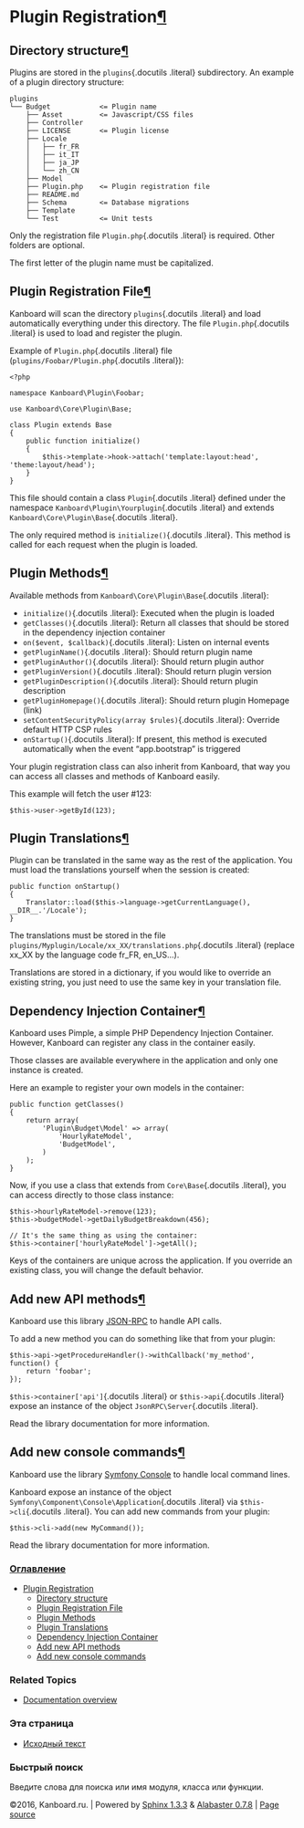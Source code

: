 Plugin Registration[¶](#plugin-registration "Ссылка на этот заголовок")
=======================================================================

Directory structure[¶](#directory-structure "Ссылка на этот заголовок")
-----------------------------------------------------------------------

Plugins are stored in the `plugins`{.docutils .literal} subdirectory. An
example of a plugin directory structure:

    plugins
    └── Budget            <= Plugin name
        ├── Asset         <= Javascript/CSS files
        ├── Controller
        ├── LICENSE       <= Plugin license
        ├── Locale
        │   ├── fr_FR
        │   ├── it_IT
        │   ├── ja_JP
        │   └── zh_CN
        ├── Model
        ├── Plugin.php    <= Plugin registration file
        ├── README.md
        ├── Schema        <= Database migrations
        ├── Template
        └── Test          <= Unit tests

Only the registration file `Plugin.php`{.docutils .literal} is required.
Other folders are optional.

The first letter of the plugin name must be capitalized.

Plugin Registration File[¶](#plugin-registration-file "Ссылка на этот заголовок")
---------------------------------------------------------------------------------

Kanboard will scan the directory `plugins`{.docutils .literal} and load
automatically everything under this directory. The file
`Plugin.php`{.docutils .literal} is used to load and register the
plugin.

Example of `Plugin.php`{.docutils .literal} file
(`plugins/Foobar/Plugin.php`{.docutils .literal}):

    <?php

    namespace Kanboard\Plugin\Foobar;

    use Kanboard\Core\Plugin\Base;

    class Plugin extends Base
    {
        public function initialize()
        {
            $this->template->hook->attach('template:layout:head', 'theme:layout/head');
        }
    }

This file should contain a class `Plugin`{.docutils .literal} defined
under the namespace `Kanboard\Plugin\Yourplugin`{.docutils .literal} and
extends `Kanboard\Core\Plugin\Base`{.docutils .literal}.

The only required method is `initialize()`{.docutils .literal}. This
method is called for each request when the plugin is loaded.

Plugin Methods[¶](#plugin-methods "Ссылка на этот заголовок")
-------------------------------------------------------------

Available methods from `Kanboard\Core\Plugin\Base`{.docutils .literal}:

-   `initialize()`{.docutils .literal}: Executed when the plugin is
    loaded
-   `getClasses()`{.docutils .literal}: Return all classes that should
    be stored in the dependency injection container
-   `on($event, $callback)`{.docutils .literal}: Listen on internal
    events
-   `getPluginName()`{.docutils .literal}: Should return plugin name
-   `getPluginAuthor()`{.docutils .literal}: Should return plugin author
-   `getPluginVersion()`{.docutils .literal}: Should return plugin
    version
-   `getPluginDescription()`{.docutils .literal}: Should return plugin
    description
-   `getPluginHomepage()`{.docutils .literal}: Should return plugin
    Homepage (link)
-   `setContentSecurityPolicy(array $rules)`{.docutils .literal}:
    Override default HTTP CSP rules
-   `onStartup()`{.docutils .literal}: If present, this method is
    executed automatically when the event “app.bootstrap” is triggered

Your plugin registration class can also inherit from Kanboard, that way
you can access all classes and methods of Kanboard easily.

This example will fetch the user \#123:

    $this->user->getById(123);

Plugin Translations[¶](#plugin-translations "Ссылка на этот заголовок")
-----------------------------------------------------------------------

Plugin can be translated in the same way as the rest of the application.
You must load the translations yourself when the session is created:

    public function onStartup()
    {
        Translator::load($this->language->getCurrentLanguage(), __DIR__.'/Locale');
    }

The translations must be stored in the file
`plugins/Myplugin/Locale/xx_XX/translations.php`{.docutils .literal}
(replace xx\_XX by the language code fr\_FR, en\_US...).

Translations are stored in a dictionary, if you would like to override
an existing string, you just need to use the same key in your
translation file.

Dependency Injection Container[¶](#dependency-injection-container "Ссылка на этот заголовок")
---------------------------------------------------------------------------------------------

Kanboard uses Pimple, a simple PHP Dependency Injection Container.
However, Kanboard can register any class in the container easily.

Those classes are available everywhere in the application and only one
instance is created.

Here an example to register your own models in the container:

    public function getClasses()
    {
        return array(
            'Plugin\Budget\Model' => array(
                'HourlyRateModel',
                'BudgetModel',
            )
        );
    }

Now, if you use a class that extends from `Core\Base`{.docutils
.literal}, you can access directly to those class instance:

    $this->hourlyRateModel->remove(123);
    $this->budgetModel->getDailyBudgetBreakdown(456);

    // It's the same thing as using the container:
    $this->container['hourlyRateModel']->getAll();

Keys of the containers are unique across the application. If you
override an existing class, you will change the default behavior.

Add new API methods[¶](#add-new-api-methods "Ссылка на этот заголовок")
-----------------------------------------------------------------------

Kanboard use this library
[JSON-RPC](https://github.com/fguillot/JsonRPC) to handle API calls.

To add a new method you can do something like that from your plugin:

    $this->api->getProcedureHandler()->withCallback('my_method', function() {
        return 'foobar';
    });

`$this->container['api']`{.docutils .literal} or `$this->api`{.docutils
.literal} expose an instance of the object `JsonRPC\Server`{.docutils
.literal}.

Read the library documentation for more information.

Add new console commands[¶](#add-new-console-commands "Ссылка на этот заголовок")
---------------------------------------------------------------------------------

Kanboard use the library [Symfony
Console](http://symfony.com/doc/current/components/console/introduction.html)
to handle local command lines.

Kanboard expose an instance of the object
`Symfony\Component\Console\Application`{.docutils .literal} via
`$this->cli`{.docutils .literal}. You can add new commands from your
plugin:

    $this->cli->add(new MyCommand());

Read the library documentation for more information.

### [Оглавление](index.html)

-   [Plugin Registration](#)
    -   [Directory structure](#directory-structure)
    -   [Plugin Registration File](#plugin-registration-file)
    -   [Plugin Methods](#plugin-methods)
    -   [Plugin Translations](#plugin-translations)
    -   [Dependency Injection
        Container](#dependency-injection-container)
    -   [Add new API methods](#add-new-api-methods)
    -   [Add new console commands](#add-new-console-commands)

### Related Topics

-   [Documentation overview](index.html)

### Эта страница

-   [Исходный текст](_sources/plugin-registration.txt)

### Быстрый поиск

Введите слова для поиска или имя модуля, класса или функции.

©2016, Kanboard.ru. | Powered by [Sphinx 1.3.3](http://sphinx-doc.org/)
& [Alabaster 0.7.8](https://github.com/bitprophet/alabaster) | [Page
source](_sources/plugin-registration.txt)
